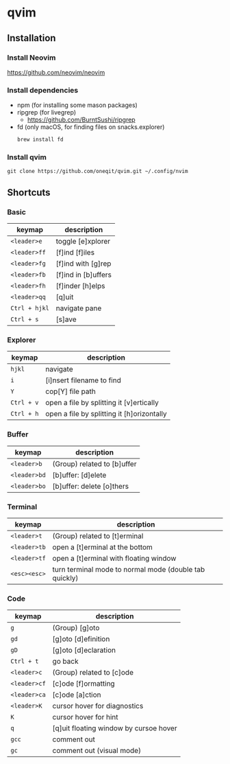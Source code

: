 # qvim
## Installation
### Install Neovim
<https://github.com/neovim/neovim>
### Install dependencies
- npm (for installing some mason packages)
- ripgrep (for livegrep)
    - <https://github.com/BurntSushi/ripgrep>
- fd (only macOS, for finding files on snacks.explorer)
    ```zsh
    brew install fd
    ```
### Install qvim
```shell
git clone https://github.com/oneqit/qvim.git ~/.config/nvim
```
## Shortcuts
### Basic
| keymap | description |
|--------|------|
| `<leader>e` | toggle [e]xplorer |
| `<leader>ff` | [f]ind [f]iles |
| `<leader>fg` | [f]ind with [g]rep |
| `<leader>fb` | [f]ind in [b]uffers  |
| `<leader>fh` | [f]inder [h]elps |
| `<leader>qq` | [q]uit |
| `Ctrl + hjkl` | navigate pane |
| `Ctrl + s` | [s]ave |

### Explorer
| keymap | description |
|--------|------|
| `hjkl` | navigate |
| `i` | [i]nsert filename to find |
| `Y` | cop[Y] file path |
| `Ctrl + v` | open a file by splitting it [v]ertically |
| `Ctrl + h` | open a file by splitting it [h]orizontally |

### Buffer
| keymap | description |
|--------|------|
| `<leader>b` | (Group) related to [b]uffer |
| `<leader>bd` | [b]uffer: [d]elete  |
| `<leader>bo` | [b]uffer: delete [o]thers |

### Terminal
| keymap | description |
|--------|------|
| `<leader>t` | (Group) related to [t]erminal |
| `<leader>tb` | open a [t]erminal at the bottom |
| `<leader>tf` | open a [t]erminal with floating window |
| `<esc><esc>` | turn terminal mode to normal mode (double tab quickly) |

### Code
| keymap | description |
|--------|------|
| `g` | (Group) [g]oto |
| `gd` | [g]oto [d]efinition |
| `gD` | [g]oto [d]eclaration |
| `Ctrl + t` | go back |
| `<leader>c` | (Group) related to [c]ode |
| `<leader>cf` | [c]ode [f]ormatting |
| `<leader>ca` | [c]ode [a]ction |
| `<leader>K` | cursor hover for diagnostics |
| `K` | cursor hover for hint |
| `q` | [q]uit floating window by cursoe hover |
| `gcc` | comment out |
| `gc` | comment out (visual mode) |
